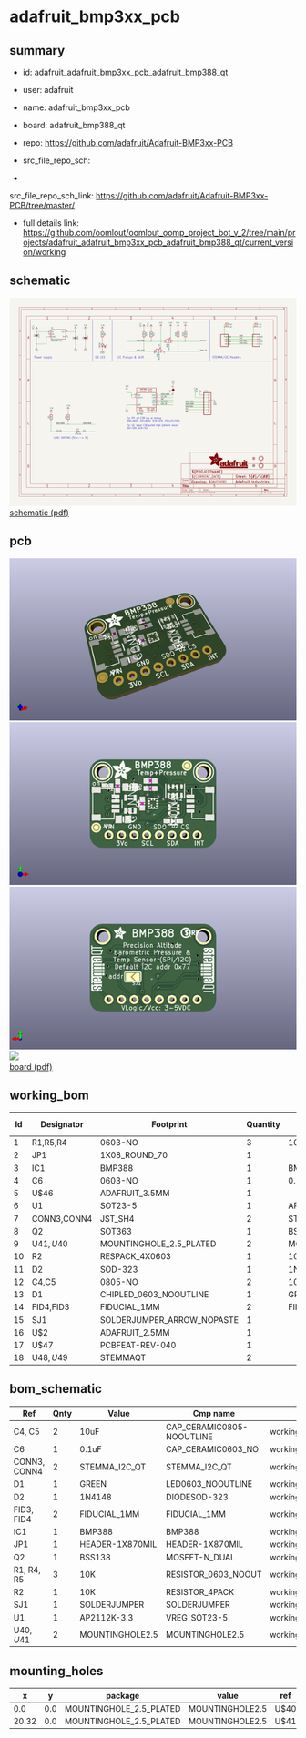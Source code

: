 # adafruit_bmp3xx_pcb
 
## summary 
* id: adafruit_adafruit_bmp3xx_pcb_adafruit_bmp388_qt
* user: adafruit
* name: adafruit_bmp3xx_pcb
* board: adafruit_bmp388_qt
* repo: https://github.com/adafruit/Adafruit-BMP3xx-PCB



* src_file_repo_sch: 
*
 src_file_repo_sch_link: https://github.com/adafruit/Adafruit-BMP3xx-PCB/tree/master/
* full details link: https://github.com/oomlout/oomlout_oomp_project_bot_v_2/tree/main/projects/adafruit_adafruit_bmp3xx_pcb_adafruit_bmp388_qt/current_version/working  

## schematic  
![](working_schematic_600.png)  
[schematic (pdf)](working_schematic.pdf)  

## pcb  
![](working_3d_600.png) 
![](working_3d_front_600.png)  
![](working_3d_back_600.png)  
![](working_600.png)  
[board (pdf)](working.pdf)  

## working_bom
| Id | Designator | Footprint | Quantity | Designation | Supplier and ref |  | None | 
| --- | --- | --- | --- | --- | --- | --- | --- | 
| 1 | R1,R5,R4 | 0603-NO | 3 | 10K |  |  | [''] | 
| 2 | JP1 | 1X08_ROUND_70 | 1 |  |  |  | [''] | 
| 3 | IC1 | BMP388 | 1 | BMP388 |  |  | [''] | 
| 4 | C6 | 0603-NO | 1 | 0.1uF |  |  | [''] | 
| 5 | U$46 | ADAFRUIT_3.5MM | 1 |  |  |  | [''] | 
| 6 | U1 | SOT23-5 | 1 | AP2112K-3.3 |  |  | [''] | 
| 7 | CONN3,CONN4 | JST_SH4 | 2 | STEMMA_I2C_QT |  |  | [''] | 
| 8 | Q2 | SOT363 | 1 | BSS138 |  |  | [''] | 
| 9 | U$41,U$40 | MOUNTINGHOLE_2.5_PLATED | 2 | MOUNTINGHOLE2.5 |  |  | [''] | 
| 10 | R2 | RESPACK_4X0603 | 1 | 10K |  |  | [''] | 
| 11 | D2 | SOD-323 | 1 | 1N4148 |  |  | [''] | 
| 12 | C4,C5 | 0805-NO | 2 | 10uF |  |  | [''] | 
| 13 | D1 | CHIPLED_0603_NOOUTLINE | 1 | GREEN |  |  | [''] | 
| 14 | FID4,FID3 | FIDUCIAL_1MM | 2 | FIDUCIAL_1MM |  |  | [''] | 
| 15 | SJ1 | SOLDERJUMPER_ARROW_NOPASTE | 1 |  |  |  | [''] | 
| 16 | U$2 | ADAFRUIT_2.5MM | 1 |  |  |  | [''] | 
| 17 | U$47 | PCBFEAT-REV-040 | 1 |  |  |  | [''] | 
| 18 | U$48,U$49 | STEMMAQT | 2 |  |  |  | [''] | 


## bom_schematic
| Ref | Qnty | Value | Cmp name | Footprint | Description | Vendor | DNP | 
| --- | --- | --- | --- | --- | --- | --- | --- | 
| C4, C5 | 2 | 10uF | CAP_CERAMIC0805-NOOUTLINE | working:0805-NO |  |  |  | 
| C6 | 1 | 0.1uF | CAP_CERAMIC0603_NO | working:0603-NO |  |  |  | 
| CONN3, CONN4 | 2 | STEMMA_I2C_QT | STEMMA_I2C_QT | working:JST_SH4 |  |  |  | 
| D1 | 1 | GREEN | LED0603_NOOUTLINE | working:CHIPLED_0603_NOOUTLINE |  |  |  | 
| D2 | 1 | 1N4148 | DIODESOD-323 | working:SOD-323 |  |  |  | 
| FID3, FID4 | 2 | FIDUCIAL_1MM | FIDUCIAL_1MM | working:FIDUCIAL_1MM |  |  |  | 
| IC1 | 1 | BMP388 | BMP388 | working:BMP388 |  |  |  | 
| JP1 | 1 | HEADER-1X870MIL | HEADER-1X870MIL | working:1X08_ROUND_70 |  |  |  | 
| Q2 | 1 | BSS138 | MOSFET-N_DUAL | working:SOT363 |  |  |  | 
| R1, R4, R5 | 3 | 10K | RESISTOR_0603_NOOUT | working:0603-NO |  |  |  | 
| R2 | 1 | 10K | RESISTOR_4PACK | working:RESPACK_4X0603 |  |  |  | 
| SJ1 | 1 | SOLDERJUMPER | SOLDERJUMPER | working:SOLDERJUMPER_ARROW_NOPASTE |  |  |  | 
| U1 | 1 | AP2112K-3.3 | VREG_SOT23-5 | working:SOT23-5 |  |  |  | 
| U$40, U$41 | 2 | MOUNTINGHOLE2.5 | MOUNTINGHOLE2.5 | working:MOUNTINGHOLE_2.5_PLATED |  |  |  | 


## mounting_holes
| x | y | package | value | ref | size | 
| --- | --- | --- | --- | --- | --- | 
| 0.0 | 0.0 | MOUNTINGHOLE_2.5_PLATED | MOUNTINGHOLE2.5 | U$40 | m3 | 
| 20.32 | 0.0 | MOUNTINGHOLE_2.5_PLATED | MOUNTINGHOLE2.5 | U$41 | m3 | 



